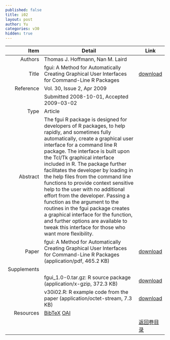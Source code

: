 ```yaml
---
published: false
title: i02
layout: post
author: Yu
categories: v30
hidden: true
---
```


| Item | Detail | Link |
|---:|---|---|
| Authors | Thomas J. Hoffmann, Nan M. Laird| |
| Title |fgui: A Method for Automatically Creating Graphical User Interfaces for Command-Line R Packages | [download](http://www.jstatsoft.org/v30/i02/paper) |
| Reference |Vol. 30, Issue 2, Apr 2009 | |
| | Submitted 2008-10-01, Accepted 2009-03-02| | 
| Type | Article| |
| Abstract | The fgui R package is designed for developers of R packages, to help rapidly, and sometimes fully automatically, create a graphical user interface for a command line R package. The interface is built upon the Tcl/Tk graphical interface included in R. The package further facilitates the developer by loading in the help files from the command line functions to provide context sensitive help to the user with no additional effort from the developer. Passing a function as the argument to the routines in the fgui package creates a graphical interface for the function, and further options are available to tweak this interface for those who want more flexibility.| |
| Paper | fgui: A Method for Automatically Creating Graphical User Interfaces for Command-Line R Packages  (application/pdf, 465.2 KB)| [download](http://www.jstatsoft.org/v30/i02/paper) |
| Supplements | | |
| |fgui_1.0-0.tar.gz: R source package  (application/x-gzip, 372.3 KB)|  [download](http://www.jstatsoft.org/v30/i02/supp/1) |
| |v30i02.R: R example code from the paper  (application/octet-stream, 7.3 KB)|  [download](http://www.jstatsoft.org/v30/i02/supp/2) |
| Resources | [BibTeX](http://www.jstatsoft.org/v30/i02/bibtex) [OAI](http://www.jstatsoft.org/oai?verb=GetRecord&identifier=oai.jstatsoft/v30/i02&prefix=oai_dc)| |
| |  | [返回卷目录]({{site.baseurl}}/volume/v30.html) |